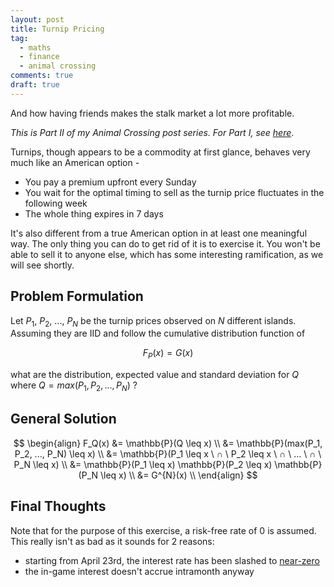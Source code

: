 ```yaml
---
layout: post
title: Turnip Pricing
tag:
  - maths
  - finance
  - animal crossing
comments: true
draft: true
---
```


And how having friends makes the stalk market a lot more profitable.

_This is Part II of my Animal Crossing post series. For Part I, see [here](/Where-is-My-Island/)_.

Turnips, though appears to be a commodity at first glance, behaves very much like an American option -
* You pay a premium upfront every Sunday
* You wait for the optimal timing to sell as the turnip price fluctuates in the following week
* The whole thing expires in 7 days

It's also different from a true American option in at least one meaningful way. The only thing you can do to get rid of it is to exercise it. You won't be able to sell it to anyone else, which has some interesting ramification, as we will see shortly.


## Problem Formulation
Let $P_1$, $P_2$, ..., $P_N$ be the turnip prices observed on $N$ different islands. Assuming they are IID and follow the cumulative distribution function of

$$
F_P(x) = G(x)
$$

what are the distribution, expected value and standard deviation for $Q$ where $Q = max(P_1, P_2, ..., P_N)$ ?

## General Solution

$$
\begin{align}
F_Q(x) 
&= \mathbb{P}(Q \leq x) \\
&= \mathbb{P}(max(P_1, P_2, ..., P_N) \leq x) \\
&= \mathbb{P}(P_1 \leq x \ ∩ \ P_2 \leq x \ ∩ \ ... \ ∩ \ P_N \leq x) \\
&= \mathbb{P}(P_1 \leq x) \mathbb{P}(P_2 \leq x) \mathbb{P}(P_N \leq x) \\
&= G^{N}(x) \\
\end{align}
$$

## Final Thoughts
Note that for the purpose of this exercise, a risk-free rate of 0 is assumed. This really isn't as bad as it sounds for 2 reasons:
* starting from April 23rd, the interest rate has been slashed to [near-zero](https://kotaku.com/nintendo-slashes-interest-rates-in-animal-crossing-new-1843019628)
* the in-game interest doesn't accrue intramonth anyway

